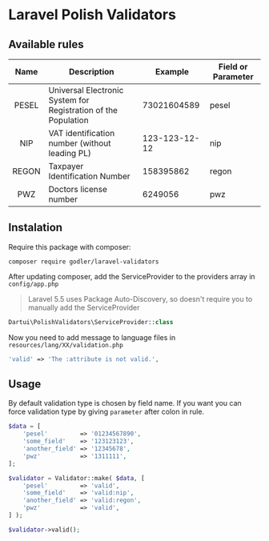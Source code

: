 # Laravel Polish Validators

## Available rules

Name | Description | Example | Field or Parameter
:-: | - | - | - 
PESEL | Universal Electronic System for Registration of the Population | 73021604589 | pesel
NIP | VAT identification number (without leading PL) | 123-123-12-12 | nip
REGON | Taxpayer Identification Number | 158395862 | regon
PWZ | Doctors license number | 6249056 | pwz

## Instalation

Require this package with composer:

```shell
composer require godler/laravel-validators
```

After updating composer, add the ServiceProvider to the providers array in `config/app.php`

> Laravel 5.5 uses Package Auto-Discovery, so doesn't require you to manually add the ServiceProvider

```php
Dartui\PolishValidators\ServiceProvider::class
```

Now you need to add message to language files in `resources/lang/XX/validation.php`

```php
'valid' => 'The :attribute is not valid.',
```

## Usage

By default validation type is chosen by field name. If you want you can force validation type by giving `parameter` after colon in rule.

```php
$data = [
	'pesel'         => '01234567890',
	'some_field'    => '123123123',
	'another_field' => '12345678',
	'pwz'           => '1311111',
];

$validator = Validator::make( $data, [
	'pesel'         => 'valid',
	'some_field'    => 'valid:nip',
	'another_field' => 'valid:regon',
	'pwz'           => 'valid',
] );

$validator->valid();
```
